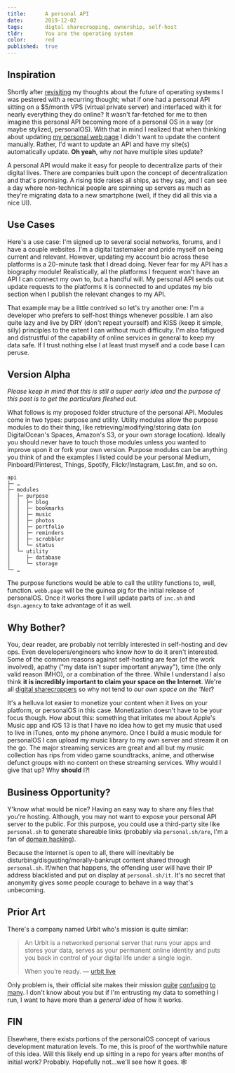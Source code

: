 ```yaml
---
title:      A personal API
date:       2019-12-02
tags:       digtal sharecropping, ownership, self-host
tldr:       You are the operating system
color:      red
published:  true
---
```


## Inspiration

Shortly after [revisiting](/2019/future-of-the-operating-system-revisited-i "The Future of the Operating System: Revisited, Part 1") my thoughts about the future of operating systems I was pestered with a recurring thought; what if one had a personal API sitting on a $5/month VPS (virtual private server) and interfaced with it for nearly everything they do online? It wasn't far-fetched for me to then imagine this personal API becoming more of a personal OS in a way (or maybe stylized, personalOS). With that in mind I realized that when thinking about updating [my personal web page](https://webb.page "My web page is Webb.Page! Hehehe") I didn't want to update the content manually. Rather, I'd want to update an API and have my site(s) automatically update. **Oh yeah**, why _not_ have multiple sites update?

A personal API would make it easy for people to decentralize parts of their digital lives. There are companies built upon the concept of decentralization and that's promising. A rising tide raises all ships, as they say, and I can see a day where non-technical people are spinning up servers as much as they're migrating data to a new smartphone (well, if they did all this via a nice UI).

## Use Cases

Here's a use case: I'm signed up to several social networks, forums, and I have a couple websites. I'm a digital tastemaker and pride myself on being current and relevant. However, updating my account bio across these platforms is a 20-minute task that I dread doing. Never fear for my API has a biography module! Realistically, all the platforms I frequent won't have an API I can connect my own to, but a handful will. My personal API sends out update requests to the platforms it is connected to and updates my bio section when I publish the relevant changes to my API.

That example may be a little contrived so let's try another one: I'm a developer who prefers to self-host things whenever possible. I am also quite lazy and live by DRY (don't repeat yourself) and KISS (keep it simple, silly) principles to the extent I can without much difficulty. I'm also fatigued and distrustful of the capability of online services in general to keep my data safe. If I trust nothing else I at least trust myself and a code base I can peruse.

## Version Alpha

_Please keep in mind that this is still a super early idea and the purpose of this post is to get the particulars fleshed out._

What follows is my proposed folder structure of the personal API. Modules come in two types: purpose and utility. Utility modules allow the purpose modules to do their thing, like retrieving/modifying/storing data (on DigitalOcean's Spaces, Amazon's S3, or your own storage location). Ideally you should never have to touch those modules unless you wanted to improve upon it or fork your own version. Purpose modules can be anything you think of and the examples I listed could be your personal Medium, Pinboard/Pinterest, Things, Spotify, Flickr/Instagram, Last.fm, and so on.

```text
api
├─ …
├─ modules
│  ├─ purpose
│  │  ├─ blog
│  │  ├─ bookmarks
│  │  ├─ music
│  │  ├─ photos
│  │  ├─ portfolio
│  │  ├─ reminders
│  │  ├─ scrobbler
│  │  └─ status
│  └─ utility
│     ├─ database
│     └─ storage
└─ …
```

The purpose functions would be able to call the utility functions to, well, function. `webb.page` will be the guinea pig for the initial release of personalOS. Once it works there I will update parts of `inc.sh` and `dsgn.agency` to take advantage of it as well.

## Why Bother?

You, dear reader, are probably not terribly interested in self-hosting and dev ops. Even developers/engineers who know _how_ to do it aren't interested. Some of the common reasons against self-hosting are fear (of the work involved), apathy ("my data isn't super important anyway"), time (the only valid reason IMHO), or a combination of the three. While I understand I also think **it is incredibly important to claim your space on the Internet**. We're all [digital sharecroppers](https://info.ideagrove.com/knowledgebase/digital-marketing/what-is-digital-sharecropping-and-why-is-it-a-bad-thing "What is 'digital sharecropping' and why is it a bad thing?") so why not tend to _our own space on the 'Net_?

It's a helluva lot easier to monetize your content when it lives on your platform, or personalOS in this case. Monetization doesn't have to be your focus though. How about this: something that irritates me about Apple's Music app and iOS 13 is that I have no idea how to get my music that used to live in iTunes, onto my phone anymore. Once I build a music module for personalOS I can upload my music library to my own server and stream it on the go. The major streaming services are great and all but my music collection has rips from video game soundtracks, anime, and otherwise defunct groups with no content on these streaming services. Why would I give that up? Why **should** I?!

## Business Opportunity?

Y'know what would be nice? Having an easy way to share any files that you're hosting. Although, you may not want to expose your personal API server to the public. For this purpose, you could use a third-party site like `personal.sh` to generate shareable links (probably via `personal.sh/are`, I'm a fan of [domain hacking](https://en.wikipedia.org/wiki/Domain_hack "Explanation of 'Domain hack' on Wikipedia")).

Because the Internet is open to all, there will inevitably be disturbing/disgusting/morally-bankrupt content shared through `personal.sh`. If/when that happens, the offending user will have their IP address blacklisted and put on display at `personal.sh/it`. It's no secret that anonymity gives some people courage to behave in a way that's unbecoming.

## Prior Art

There's a company named Urbit who's mission is quite similar:

> An Urbit is a networked personal server that runs your apps and stores your data, serves as your permanent online identity and puts you back in control of your digital life under a single login.
>
> When you’re ready.
> — [urbit live](https://twitter.com/urbitlive/status/1192262246384230400 "'urbit live' account on Twitter")

Only problem is, their official site makes their mission [quite](https://news.ycombinator.com/item?id=21672481) [confusing](https://news.ycombinator.com/item?id=18908051) [to many](https://news.ycombinator.com/item?id=6438320). I don't know about you but if I'm entrusting my data to something I run, I want to have more than a *general idea* of how it works.

## FIN

Elsewhere, there exists portions of the personalOS concept of various development maturation levels. To me, this is proof of the worthwhile nature of this idea. Will this likely end up sitting in a repo for years after months of initial work? Probably. Hopefully not...we'll see how it goes. 🕸
